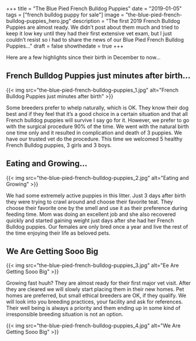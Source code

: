 +++
 title = "The Blue Pied French Bulldog Puppies"
 date = "2019-01-05"
 tags = ["french bulldog puppy for sale"]
 image = "the-blue-pied-french-bulldog-puppies_hero.jpg"
 description = "The first 2019 French Bulldog Puppies are almost ready. We didn’t post about them much and tried to keep it low key until they had their first extensive vet exam, but I just couldn’t resist so i had to share the news of our Blue Pied French Bulldog Puppies..."
 draft = false
 showthedate = true
+++

Here are a few highlights since their birth in December to now...

## French Bulldog Puppies just minutes after birth...
{{< img src="the-blue-pied-french-bulldog-puppies_1.jpg" alt="French Bulldog Puppies just minutes after birth" >}}

Some breeders prefer to whelp naturally, which is OK. They know their dog best and if they feel that it’s a good choice in a certain situation and that all French bulldog puppies will survive I say go for it. However, we prefer to go with the surgical procedure 90% of the time. We went with the natural birth one time only and it resulted in complication and death of 3 puppies. We have our trusted vet do the procedure. This time we welcomed 5 healthy French Bulldog puppies, 3 girls and 3 boys.

## Eating and Growing...
{{< img src="the-blue-pied-french-bulldog-puppies_2.jpg" alt="Eating and Growing" >}}

We had some extremely active puppies in this litter. Just 3 days after birth they were trying to crawl around and choose their favorite teat. They choose their favorite one by the smell and use it as their preference during feeding time. Mom was doing an excellent job and she also recovered quickly and started gaining weight just days after she had her French Bulldog puppies. Our females are only bred once a year and live the rest of the time enjoying their life as beloved pets.

## We Are Getting Sooo Big
{{< img src="the-blue-pied-french-bulldog-puppies_3.jpg" alt="Ee Are Getting Sooo Big" >}}

Growing fast huuh? They are almost ready for their first major vet visit. After they are cleared we will slowly start placing them in their new homes. Pet homes are preferred, but small ethical breeders are OK, if they qualify. We will look into you breeding practices, your facility and ask for references. Their well being is always a priority and them ending up in some kind of irresponsible breeding situation is not an option.

{{< img src="the-blue-pied-french-bulldog-puppies_4.jpg" alt="We Are Getting Sooo Big" >}}